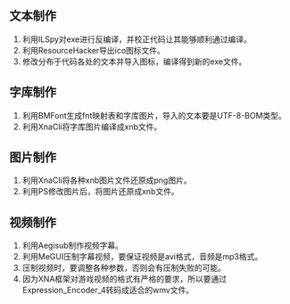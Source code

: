 ## 文本制作   
1. 利用ILSpy对exe进行反编译，并校正代码让其能够顺利通过编译。
2. 利用ResourceHacker导出ico图标文件。
2. 修改分布于代码各处的文本并导入图标，编译得到新的exe文件。

## 字库制作
1. 利用BMFont生成fnt映射表和字库图片，导入的文本要是UTF-8-BOM类型。
2. 利用XnaCli将字库图片编译成xnb文件。

## 图片制作
1. 利用XnaCli将各种xnb图片文件还原成png图片。
2. 利用PS修改图片后，将图片还原成xnb文件。

## 视频制作
1. 利用Aegisub制作视频字幕。
2. 利用MeGUI压制字幕视频，要保证视频是avi格式，音频是mp3格式。
3. 压制视频时，要调整各种参数，否则会有压制失败的可能。
4. 因为XNA框架对游戏视频的格式有严格的要求，所以要通过Expression_Encoder_4转码成适合的wmv文件。